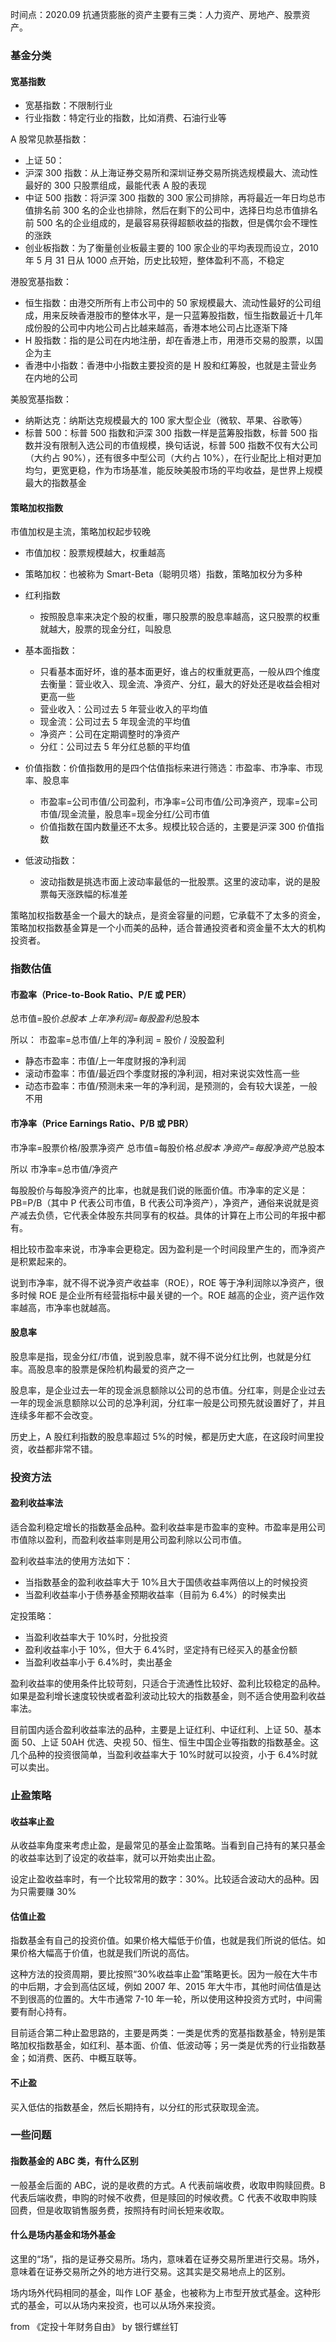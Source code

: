 时间点：2020.09
抗通货膨胀的资产主要有三类：人力资产、房地产、股票资产。

### 基金分类

#### 宽基指数

 - 宽基指数：不限制行业
 - 行业指数：特定行业的指数，比如消费、石油行业等

A 股常见款基指数：

 - 上证 50：
 - 沪深 300 指数：从上海证券交易所和深圳证券交易所挑选规模最大、流动性最好的 300 只股票组成，最能代表 A 股的表现
 - 中证 500 指数：将沪深 300 指数的 300 家公司排除，再将最近一年日均总市值排名前 300 名的企业也排除，然后在剩下的公司中，选择日均总市值排名前 500 名的企业组成的，是最容易获得超额收益的指数，但是偶尔会不理性的涨跌
 - 创业板指数：为了衡量创业板最主要的 100 家企业的平均表现而设立，2010 年 5 月 31 日从 1000 点开始，历史比较短，整体盈利不高，不稳定

港股宽基指数：
 - 恒生指数：由港交所所有上市公司中的 50 家规模最大、流动性最好的公司组成，用来反映香港股市的整体水平，是一只蓝筹股指数，恒生指数最近十几年成份股的公司中内地公司占比越来越高，香港本地公司占比逐渐下降
 - H 股指数：指的是公司在内地注册，却在香港上市，用港币交易的股票，以国企为主
 - 香港中小指数：香港中小指数主要投资的是 H 股和红筹股，也就是主营业务在内地的公司

美股宽基指数：
 - 纳斯达克：纳斯达克规模最大的 100 家大型企业（微软、苹果、谷歌等）
 - 标普 500：标普 500 指数和沪深 300 指数一样是蓝筹股指数，标普 500 指数并没有限制入选公司的市值规模，换句话说，标普 500 指数不仅有大公司（大约占 90%），还有很多中型公司（大约占 10%），在行业配比上相对更加均匀，更宽更稳，作为市场基准，能反映美股市场的平均收益，是世界上规模最大的指数基金

#### 策略加权指数

市值加权是主流，策略加权起步较晚

 - 市值加权：股票规模越大，权重越高
 - 策略加权：也被称为 Smart-Beta（聪明贝塔）指数，策略加权分为多种

 - 红利指数
   - 按照股息率来决定个股的权重，哪只股票的股息率越高，这只股票的权重就越大，股票的现金分红，叫股息
 - 基本面指数：
   - 只看基本面好坏，谁的基本面更好，谁占的权重就更高，一般从四个维度去衡量：营业收入、现金流、净资产、分红，最大的好处还是收益会相对更高一些
   - 营业收入：公司过去 5 年营业收入的平均值
   - 现金流：公司过去 5 年现金流的平均值
   - 净资产：公司在定期调整时的净资产
   - 分红：公司过去 5 年分红总额的平均值
 - 价值指数：价值指数用的是四个估值指标来进行筛选：市盈率、市净率、市现率、股息率
   - 市盈率=公司市值/公司盈利，市净率=公司市值/公司净资产，现率=公司市值/现金流量，股息率=现金分红/公司市值
   - 价值指数在国内数量还不太多。规模比较合适的，主要是沪深 300 价值指数
 - 低波动指数：
   - 波动指数是挑选市面上波动率最低的一批股票。这里的波动率，说的是股票每天涨跌幅的标准差

策略加权指数基金一个最大的缺点，是资金容量的问题，它承载不了太多的资金，策略加权指数基金算是一个小而美的品种，适合普通投资者和资金量不太大的机构投资者。

### 指数估值

#### 市盈率（Price-to-Book Ratio、P/E 或 PER）

总市值=股价*总股本
上年净利润=每股盈利*总股本

所以：
市盈率=总市值/上年的净利润 = 股价 / 没股盈利
 
 - 静态市盈率：市值/上一年度财报的净利润
 - 滚动市盈率：市值/最近四个季度财报的净利润，相对来说实效性高一些
 - 动态市盈率：市值/预测未来一年的净利润，是预测的，会有较大误差，一般不用

#### 市净率（Price Earnings Ratio、P/B 或 PBR）

市净率=股票价格/股票净资产
总市值=每股价格*总股本
净资产=每股净资产*总股本

所以
市净率=总市值/净资产

每股股价与每股净资产的比率，也就是我们说的账面价值。市净率的定义是：PB=P/B（其中 P 代表公司市值，B 代表公司净资产），净资产，通俗来说就是资产减去负债，它代表全体股东共同享有的权益。具体的计算在上市公司的年报中都有。

相比较市盈率来说，市净率会更稳定。因为盈利是一个时间段里产生的，而净资产是积累起来的。

说到市净率，就不得不说净资产收益率（ROE），ROE 等于净利润除以净资产，很多时候 ROE 是企业所有经营指标中最关键的一个。ROE 越高的企业，资产运作效率越高，市净率也就越高。

#### 股息率

股息率是指，现金分红/市值，说到股息率，就不得不说分红比例，也就是分红率。高股息率的股票是保险机构最爱的资产之一

股息率，是企业过去一年的现金派息额除以公司的总市值。分红率，则是企业过去一年的现金派息额除以公司的总净利润，分红率一般是公司预先就设置好了，并且连续多年都不会改变。

历史上，A 股红利指数的股息率超过 5%的时候，都是历史大底，在这段时间里投资，收益都非常不错。

### 投资方法

#### 盈利收益率法

适合盈利稳定增长的指数基金品种。盈利收益率是市盈率的变种。市盈率是用公司市值除以盈利，而盈利收益率则是用公司盈利除以公司市值。

盈利收益率法的使用方法如下：
 - 当指数基金的盈利收益率大于 10%且大于国债收益率两倍以上的时候投资
 - 当盈利收益率小于债券基金预期收益率（目前为 6.4%）的时候卖出

定投策略：

 - 当盈利收益率大于 10%时，分批投资
 - 盈利收益率小于 10%，但大于 6.4%时，坚定持有已经买入的基金份额
 - 当盈利收益率小于 6.4%时，卖出基金

盈利收益率的使用条件比较苛刻，只适合于流通性比较好、盈利比较稳定的品种。如果是盈利增长速度较快或者盈利波动比较大的指数基金，则不适合使用盈利收益率法。

目前国内适合盈利收益率法的品种，主要是上证红利、中证红利、上证 50、基本面 50、上证 50AH 优选、央视 50、恒生、恒生中国企业等指数的指数基金。这几个品种的投资很简单，当盈利收益率大于 10%时就可以投资，小于 6.4%时就可以卖出。

### 止盈策略

#### 收益率止盈

从收益率角度来考虑止盈，是最常见的基金止盈策略。当看到自己持有的某只基金的收益率达到了设定的收益率，就可以开始卖出止盈。

设定止盈收益率时，有一个比较常用的数字：30%。比较适合波动大的品种。因为只需要赚 30%

#### 估值止盈

指数基金有自己的投资价值。如果价格大幅低于价值，也就是我们所说的低估。如果价格大幅高于价值，也就是我们所说的高估。

这种方法的投资周期，要比按照“30%收益率止盈”策略更长。因为一般在大牛市的中后期，才会到高估区域，例如 2007 年、2015 年大牛市，其他时间估值是达不到很高的位置的。大牛市通常 7-10 年一轮，所以使用这种投资方式时，中间需要有耐心持有。

目前适合第二种止盈思路的，主要是两类：一类是优秀的宽基指数基金，特别是策略加权指数基金，如红利、基本面、价值、低波动等；另一类是优秀的行业指数基金；如消费、医药、中概互联等。

#### 不止盈

买入低估的指数基金，然后长期持有，以分红的形式获取现金流。

### 一些问题

#### 指数基金的 ABC 类，有什么区别

一般基金后面的 ABC，说的是收费的方式。A 代表前端收费，收取申购赎回费。B 代表后端收费，申购的时候不收费，但是赎回的时候收费。C 代表不收取申购赎回费，但是收取销售服务费，按照持有时间长短来收取。

#### 什么是场内基金和场外基金

这里的“场”，指的是证券交易所。场内，意味着在证券交易所里进行交易。场外，意味着在证券交易所之外的地方进行交易。这其实是交易地点上的区别。

场内场外代码相同的基金，叫作 LOF 基金，也被称为上市型开放式基金。这种形式的基金，可以从场内来投资，也可以从场外来投资。

from 《定投十年财务自由》 by 银行螺丝钉
